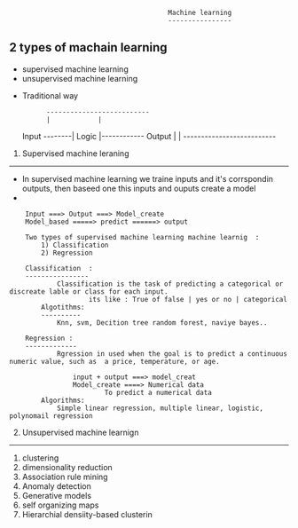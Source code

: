 											Machine learning
											----------------


2 types of machain learning
---------------------------
- supervised machine learning
- unsupervised machine learning


* Traditional way



			--------------------------
			|			 |
	Input   --------|         Logic		 |------------ Output
			|			 |
			--------------------------
1) Supervised machine leraning 
----------------------------------------

 -  In supervised machine learning we traine inputs and it's corrspondin outputs, then baseed one this inputs and ouputs create a model
 -  

  		Input ===> Output ===> Model_create
		Model_based =====> predict ======> output

		Two types of supervised machine learning machine learnig  :
			1) Classification
			2) Regression

		Classification	:
		----------------
				Classification is the task of predicting a categorical or discreate lable or class for each input. 
						its like : True of false | yes or no | categorical
			Algotithms:
			----------
				Knn, svm, Decition tree random forest, naviye bayes..

		Regression :
		-------------
				Rgression in used when the goal is to predict a continuous numeric value, such as  a price, temperature, or age.

					input + output ===> model_creat
					Model_create ====> Numerical data
							To predict a numerical data
			Algorithms:
				Simple linear regression, multiple linear, logistic, polynomail regression



2) Unsupervised machine learnign
--------------------------------

1. clustering
2. dimensionality reduction
3. Association rule mining
4. Anomaly detection
5. Generative models
6. self organizing maps
7. Hierarchial densiity-based clusterin
